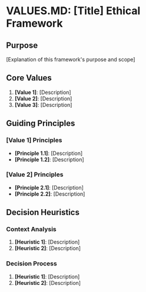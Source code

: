 # VALUES.MD: [Title] Ethical Framework

## Purpose
[Explanation of this framework's purpose and scope]

## Core Values
1. **[Value 1]**: [Description]
2. **[Value 2]**: [Description]
3. **[Value 3]**: [Description]

## Guiding Principles
### [Value 1] Principles
- **[Principle 1.1]**: [Description]
- **[Principle 1.2]**: [Description]

### [Value 2] Principles
- **[Principle 2.1]**: [Description]
- **[Principle 2.2]**: [Description]

## Decision Heuristics
### Context Analysis
1. **[Heuristic 1]**: [Description]
2. **[Heuristic 2]**: [Description]

### Decision Process
1. **[Heuristic 1]**: [Description]
2. **[Heuristic 2]**: [Description]
